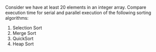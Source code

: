 Consider we have at least 20 elements in an integer array. Compare execution time for serial and parallel execution of the following sorting algorithms:

1. Selection Sort
2. Merge Sort
3. QuickSort
4. Heap Sort